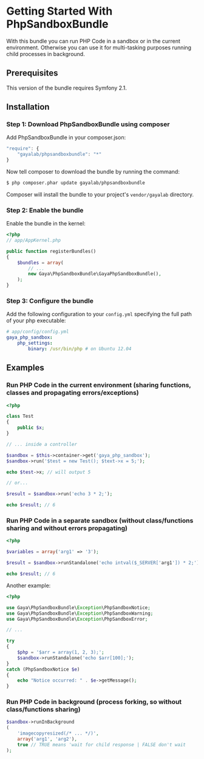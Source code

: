 Getting Started With PhpSandboxBundle
=====================================

With this bundle you can run PHP Code in a sandbox or in the current environment.
Otherwise you can use it for multi-tasking purposes running child processes in background.

## Prerequisites

This version of the bundle requires Symfony 2.1.


## Installation


### Step 1: Download PhpSandboxBundle using composer

Add PhpSandboxBundle in your composer.json:

```js
"require": {
	"gayalab/phpsandboxbundle": "*"
}
```

Now tell composer to download the bundle by running the command:

```bash
$ php composer.phar update gayalab/phpsandboxbundle
```

Composer will install the bundle to your project's `vendor/gayalab` directory.

### Step 2: Enable the bundle

Enable the bundle in the kernel:

```php
<?php
// app/AppKernel.php

public function registerBundles()
{
	$bundles = array(
		// ...
		new Gaya\PhpSandboxBundle\GayaPhpSandboxBundle(),
	);
}
```

### Step 3: Configure the bundle

Add the following configuration to your `config.yml` specifying the full path of your php executable:

```yaml
# app/config/config.yml
gaya_php_sandbox:
    php_settings:
        binary: /usr/bin/php # on Ubuntu 12.04
```

## Examples

### Run PHP Code in the current environment (sharing functions, classes and propagating errors/exceptions)

```php
<?php

class Test
{
	public $x;
}

// ... inside a controller

$sandbox = $this->container->get('gaya_php_sandbox');
$sandbox->run('$test = new Test(); $text->x = 5;');

echo $test->x; // will output 5

// or...

$result = $sandbox->run('echo 3 * 2;');

echo $result; // 6
```

### Run PHP Code in a separate sandbox (without class/functions sharing and without errors propagating)

```php
<?php

$variables = array('arg1' => '3');

$result = $sandbox->runStandalone('echo intval($_SERVER['arg1']) * 2;');

echo $result; // 6
```

Another example:

```php
<?php

use Gaya\PhpSandboxBundle\Exception\PhpSandboxNotice;
use Gaya\PhpSandboxBundle\Exception\PhpSandboxWarning;
use Gaya\PhpSandboxBundle\Exception\PhpSandboxError;

// ...

try
{
	$php = '$arr = array(1, 2, 3);';
	$sandbox->runStandalone('echo $arr[100];');
}
catch (PhpSandboxNotice $e)
{
	echo "Notice occurred: " . $e->getMessage();
}
```

### Run PHP Code in background (process forking, so without class/functions sharing)

```php
$sandbox->runInBackground
(
	'imagecopyresized(/* ... */)',
	array('arg1', 'arg2'),
	true // TRUE means 'wait for child response | FALSE don't wait
);
```